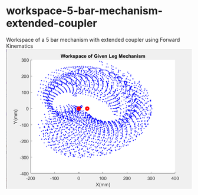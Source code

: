 # workspace-5-bar-mechanism-extended-coupler
Workspace of a 5 bar mechanism with extended coupler using Forward Kinematics
<img src="Workspace.png">
